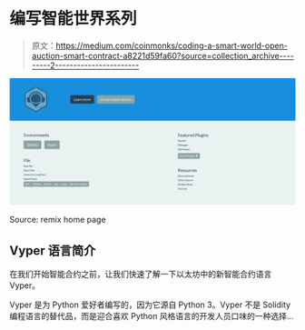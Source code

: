 # 编写智能世界系列

> 原文：<https://medium.com/coinmonks/coding-a-smart-world-open-auction-smart-contract-a8221d59fa60?source=collection_archive---------2----------------------->

![](img/aba6e2fb51e1b28dd6f33855421f5f04.png)

Source: remix home page

## Vyper 语言简介

在我们开始智能合约之前，让我们快速了解一下以太坊中的新智能合约语言 Vyper。

Vyper 是为 Python 爱好者编写的，因为它源自 Python 3。Vyper 不是 Solidity 编程语言的替代品，而是迎合喜欢 Python 风格语言的开发人员口味的一种选择…